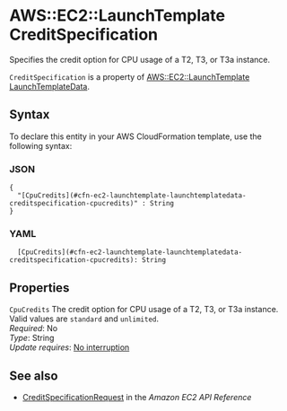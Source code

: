 # AWS::EC2::LaunchTemplate CreditSpecification<a name="aws-properties-ec2-launchtemplate-launchtemplatedata-creditspecification"></a>

Specifies the credit option for CPU usage of a T2, T3, or T3a instance\.

 `CreditSpecification` is a property of [AWS::EC2::LaunchTemplate LaunchTemplateData](https://docs.aws.amazon.com/AWSCloudFormation/latest/UserGuide/aws-properties-ec2-launchtemplate-launchtemplatedata.html)\.

## Syntax<a name="aws-properties-ec2-launchtemplate-launchtemplatedata-creditspecification-syntax"></a>

To declare this entity in your AWS CloudFormation template, use the following syntax:

### JSON<a name="aws-properties-ec2-launchtemplate-launchtemplatedata-creditspecification-syntax.json"></a>

```
{
  "[CpuCredits](#cfn-ec2-launchtemplate-launchtemplatedata-creditspecification-cpucredits)" : String
}
```

### YAML<a name="aws-properties-ec2-launchtemplate-launchtemplatedata-creditspecification-syntax.yaml"></a>

```
  [CpuCredits](#cfn-ec2-launchtemplate-launchtemplatedata-creditspecification-cpucredits): String
```

## Properties<a name="aws-properties-ec2-launchtemplate-launchtemplatedata-creditspecification-properties"></a>

`CpuCredits`  <a name="cfn-ec2-launchtemplate-launchtemplatedata-creditspecification-cpucredits"></a>
The credit option for CPU usage of a T2, T3, or T3a instance\. Valid values are `standard` and `unlimited`\.  
*Required*: No  
*Type*: String  
*Update requires*: [No interruption](https://docs.aws.amazon.com/AWSCloudFormation/latest/UserGuide/using-cfn-updating-stacks-update-behaviors.html#update-no-interrupt)

## See also<a name="aws-properties-ec2-launchtemplate-launchtemplatedata-creditspecification--seealso"></a>
+  [ CreditSpecificationRequest](https://docs.aws.amazon.com/AWSEC2/latest/APIReference/API_CreditSpecificationRequest.html) in the *Amazon EC2 API Reference* 


